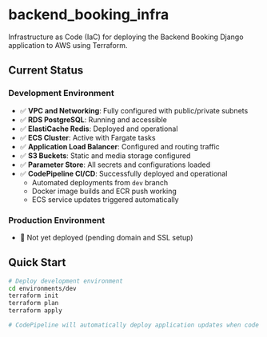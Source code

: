 # backend_booking_infra

Infrastructure as Code (IaC) for deploying the Backend Booking Django application to AWS using Terraform.

## Current Status

### Development Environment

- ✅ **VPC and Networking**: Fully configured with public/private subnets
- ✅ **RDS PostgreSQL**: Running and accessible
- ✅ **ElastiCache Redis**: Deployed and operational
- ✅ **ECS Cluster**: Active with Fargate tasks
- ✅ **Application Load Balancer**: Configured and routing traffic
- ✅ **S3 Buckets**: Static and media storage configured
- ✅ **Parameter Store**: All secrets and configurations loaded
- ✅ **CodePipeline CI/CD**: Successfully deployed and operational
  - Automated deployments from `dev` branch
  - Docker image builds and ECR push working
  - ECS service updates triggered automatically

### Production Environment

- 🔄 Not yet deployed (pending domain and SSL setup)

## Quick Start

```bash
# Deploy development environment
cd environments/dev
terraform init
terraform plan
terraform apply

# CodePipeline will automatically deploy application updates when code is pushed to the dev branch
```
